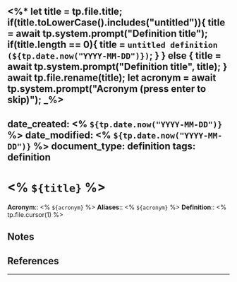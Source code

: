 <%*
	let title = tp.file.title;
	if(title.toLowerCase().includes("untitled")){
		title = await tp.system.prompt("Definition title");
		if(title.length == 0){
			title = `untitled definition (${tp.date.now("YYYY-MM-DD")})`;
		}
	} else {
		title = await tp.system.prompt("Definition title", title);
	}
	await tp.file.rename(title);
	let acronym = await tp.system.prompt("Acronym (press enter to skip)");
_%>
---
date_created: <% `${tp.date.now("YYYY-MM-DD")}` %>
date_modified: <% `${tp.date.now("YYYY-MM-DD")}` %>
document_type: definition
tags: definition
---
# <% `${title}` %>
**Acronym**:: <% `${acronym}` %>
**Aliases**:: <% `${acronym}` %>
**Definition**:: <% tp.file.cursor(1) %>


## Notes


## References


---